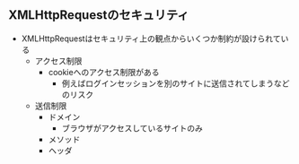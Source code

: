 ## XMLHttpRequestのセキュリティ
- XMLHttpRequestはセキュリティ上の観点からいくつか制約が設けられている
    - アクセス制限
        - cookieへのアクセス制限がある
            - 例えばログインセッションを別のサイトに送信されてしまうなどのリスク
    - 送信制限
        - ドメイン
            - ブラウザがアクセスしているサイトのみ
        - メソッド
        - ヘッダ
